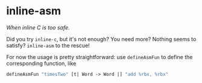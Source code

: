 # inline-asm

_When inline C is too safe_.

Did you try `inline-c`, but it's not enough? You need more? Nothing seems to satisfy?
`inline-asm` to the rescue!

For now the usage is pretty straightforward: use `defineAsmFun` to define the
corresponding function, like
```haskell
defineAsmFun "timesTwo" [t| Word -> Word |] "add %rbx, %rbx"
````
